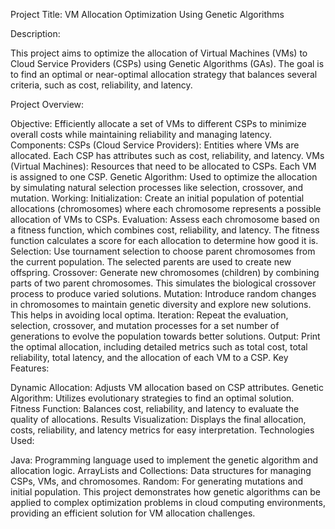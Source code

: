 Project Title: VM Allocation Optimization Using Genetic Algorithms

Description:

This project aims to optimize the allocation of Virtual Machines (VMs) to Cloud Service Providers (CSPs) using Genetic Algorithms (GAs). The goal is to find an optimal or near-optimal allocation strategy that balances several criteria, such as cost, reliability, and latency.

Project Overview:

Objective:
Efficiently allocate a set of VMs to different CSPs to minimize overall costs while maintaining reliability and managing latency.
Components:
CSPs (Cloud Service Providers): Entities where VMs are allocated. Each CSP has attributes such as cost, reliability, and latency.
VMs (Virtual Machines): Resources that need to be allocated to CSPs. Each VM is assigned to one CSP.
Genetic Algorithm: Used to optimize the allocation by simulating natural selection processes like selection, crossover, and mutation.
Working:
Initialization:
Create an initial population of potential allocations (chromosomes) where each chromosome represents a possible allocation of VMs to CSPs.
Evaluation:
Assess each chromosome based on a fitness function, which combines cost, reliability, and latency. The fitness function calculates a score for each allocation to determine how good it is.
Selection:
Use tournament selection to choose parent chromosomes from the current population. The selected parents are used to create new offspring.
Crossover:
Generate new chromosomes (children) by combining parts of two parent chromosomes. This simulates the biological crossover process to produce varied solutions.
Mutation:
Introduce random changes in chromosomes to maintain genetic diversity and explore new solutions. This helps in avoiding local optima.
Iteration:
Repeat the evaluation, selection, crossover, and mutation processes for a set number of generations to evolve the population towards better solutions.
Output:
Print the optimal allocation, including detailed metrics such as total cost, total reliability, total latency, and the allocation of each VM to a CSP.
Key Features:

Dynamic Allocation: Adjusts VM allocation based on CSP attributes.
Genetic Algorithm: Utilizes evolutionary strategies to find an optimal solution.
Fitness Function: Balances cost, reliability, and latency to evaluate the quality of allocations.
Results Visualization: Displays the final allocation, costs, reliability, and latency metrics for easy interpretation.
Technologies Used:

Java: Programming language used to implement the genetic algorithm and allocation logic.
ArrayLists and Collections: Data structures for managing CSPs, VMs, and chromosomes.
Random: For generating mutations and initial population.
This project demonstrates how genetic algorithms can be applied to complex optimization problems in cloud computing environments, providing an efficient solution for VM allocation challenges.
